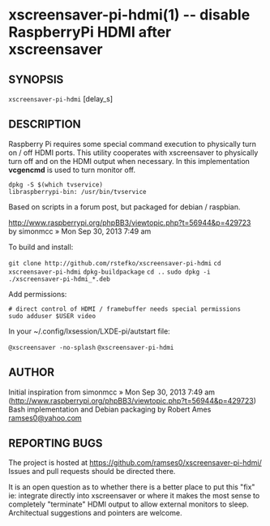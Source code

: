 xscreensaver-pi-hdmi(1) -- disable RaspberryPi HDMI after xscreensaver
======================================================================

SYNOPSIS
--------

`xscreensaver-pi-hdmi` [delay\_s]

DESCRIPTION
-----------

Raspberry Pi requires some special command execution to physically
turn on / off HDMI ports. This utility cooperates with xscreensaver
to physically turn off and on the HDMI output when necessary.
In this implementation **vcgencmd** is used to turn monitor off.

`dpkg -S $(which tvservice)`  
`libraspberrypi-bin: /usr/bin/tvservice`  

Based on scripts in a forum post, but packaged for debian / raspbian.

  http://www.raspberrypi.org/phpBB3/viewtopic.php?t=56944&p=429723  
  by simonmcc » Mon Sep 30, 2013 7:49 am  

To build and install:

`git clone http://github.com/rstefko/xscreensaver-pi-hdmi`
`cd xscreensaver-pi-hdmi`
`dpkg-buildpackage`
`cd ..`
`sudo dpkg -i ./xscreensaver-pi-hdmi_*.deb`

Add permissions:

`# direct control of HDMI / framebuffer needs special permissions`  
`sudo adduser $USER video`  

In your ~/.config/lxsession/LXDE-pi/autstart file:

`@xscreensaver -no-splash`
`@xscreensaver-pi-hdmi`

AUTHOR
------

Initial inspiration from simonmcc » Mon Sep 30, 2013 7:49 am   
(http://www.raspberrypi.org/phpBB3/viewtopic.php?t=56944&p=429723)  
Bash implementation and Debian packaging by Robert Ames <ramses0@yahoo.com>  

REPORTING BUGS
--------------

The project is hosted at https://github.com/ramses0/xscreensaver-pi-hdmi/
Issues and pull requests should be directed there.

It is an open question as to whether there is a better place to put
this "fix" ie: integrate directly into xscreensaver or where it makes
the most sense to completely "terminate" HDMI output to allow external
monitors to sleep.  Architectual suggestions and pointers are welcome.


